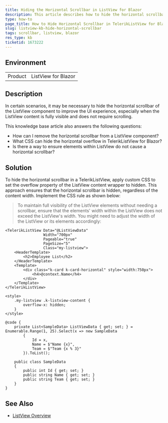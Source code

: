 ```yaml
---
title: Hiding the Horizontal Scrollbar in ListView for Blazor
description: This article describes how to hide the horizontal scrollbar in TelerikListView for Blazor by using custom CSS.
type: how-to
page_title: How to Hide Horizontal Scrollbar in TelerikListView for Blazor
slug: listview-kb-hide-horizontal-scrollbar
tags: scrollbar, listview, blazor
res_type: kb
ticketid: 1673222
---
```


## Environment

<table>
    <tbody>
        <tr>
            <td>Product</td>
            <td>ListView for Blazor</td>
        </tr>
    </tbody>
</table>

## Description

In certain scenarios, it may be necessary to hide the horizontal scrollbar of the ListView component to improve the UI experience, especially when the ListView content is fully visible and does not require scrolling. 

This knowledge base article also answers the following questions:

- How can I remove the horizontal scrollbar from a ListView component?
- What CSS can hide the horizontal overflow in TelerikListView for Blazor?
- Is there a way to ensure elements within ListView do not cause a horizontal scrollbar?

## Solution

To hide the horizontal scrollbar in a TelerikListView, apply custom CSS to set the overflow property of the ListView content wrapper to hidden. This approach ensures that the horizontal scrollbar is hidden, regardless of the content width. Implement the CSS rule as shown below:

> To maintain full visibility of the ListView elements without needing a scrollbar, ensure that the elements' width within the ListView does not exceed the ListView's width. You might need to adjust the width of the ListView or its elements accordingly:

````RAZOR
<TelerikListView Data="@ListViewData"
                 Width="700px"
                 Pageable="true"
                 PageSize="5"
                 Class="my-listview">
    <HeaderTemplate>
        <h2>Employee List</h2>
    </HeaderTemplate>
    <Template>
        <div class="k-card k-card-horizontal" style="width:750px">
            <h4>@context.Name</h4>
        </div>
    </Template>
</TelerikListView>

<style>
    .my-listview .k-listview-content {
        overflow-x: hidden;
    }
</style>

@code {
    private List<SampleData> ListViewData { get; set; } = Enumerable.Range(1, 25).Select(x => new SampleData
        {
            Id = x,
            Name = $"Name {x}",
            Team = $"Team {x % 3}"
        }).ToList();

    public class SampleData
    {
        public int Id { get; set; }
        public string Name { get; set; }
        public string Team { get; set; }
    }
}
````

## See Also

- [ListView Overview](slug://listview-overview)
